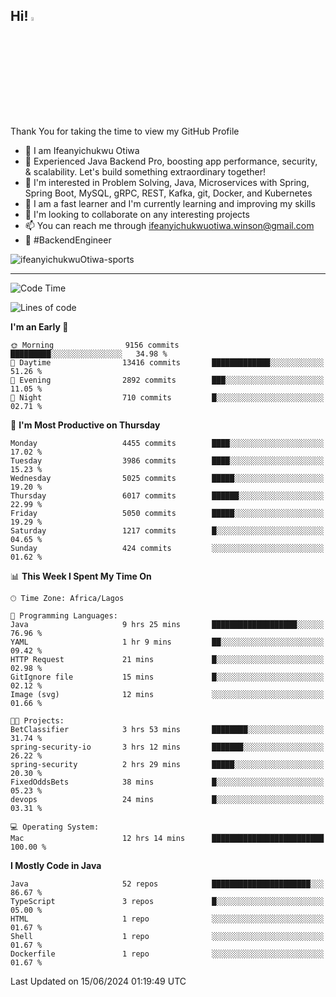 <!-- BLOG-POST-LIST:START --><!-- BLOG-POST-LIST:END -->

## Hi! <img src="https://media.giphy.com/media/hvRJCLFzcasrR4ia7z/giphy.gif" width="4%"> 

Thank You for taking the time to view my GitHub Profile

- 👋 I am Ifeanyichukwu Otiwa
- 🚀 Experienced Java Backend Pro, boosting app performance, security, & scalability. Let's build something extraordinary together!
- 👀 I'm interested in Problem Solving, Java, Microservices with Spring, Spring Boot, MySQL, gRPC, REST, Kafka, git, Docker, and Kubernetes
- 🌱 I am a fast learner and I'm currently learning and improving my skills
- 💞️ I'm looking to collaborate on any interesting projects
- 📫 You can reach me through ifeanyichukwuotiwa.winson@gmail.com
- 🚀 #BackendEngineer

<p align="left" marginTop="10px"> <img src="https://komarev.com/ghpvc/?username=ifeanyichukwuOtiwa-sports&label=Profile%20views&color=0e75b6&style=for-the-badge" alt="ifeanyichukwuOtiwa-sports" /> </p>

***

<!--START_SECTION:waka-->
![Code Time](http://img.shields.io/badge/Code%20Time-2%2C611%20hrs%2044%20mins-blue)

![Lines of code](https://img.shields.io/badge/From%20Hello%20World%20I%27ve%20Written-7.1%20million%20lines%20of%20code-blue)

**I'm an Early 🐤** 

```text
🌞 Morning                9156 commits        █████████░░░░░░░░░░░░░░░░   34.98 % 
🌆 Daytime                13416 commits       █████████████░░░░░░░░░░░░   51.26 % 
🌃 Evening                2892 commits        ███░░░░░░░░░░░░░░░░░░░░░░   11.05 % 
🌙 Night                  710 commits         █░░░░░░░░░░░░░░░░░░░░░░░░   02.71 % 
```
📅 **I'm Most Productive on Thursday** 

```text
Monday                   4455 commits        ████░░░░░░░░░░░░░░░░░░░░░   17.02 % 
Tuesday                  3986 commits        ████░░░░░░░░░░░░░░░░░░░░░   15.23 % 
Wednesday                5025 commits        █████░░░░░░░░░░░░░░░░░░░░   19.20 % 
Thursday                 6017 commits        ██████░░░░░░░░░░░░░░░░░░░   22.99 % 
Friday                   5050 commits        █████░░░░░░░░░░░░░░░░░░░░   19.29 % 
Saturday                 1217 commits        █░░░░░░░░░░░░░░░░░░░░░░░░   04.65 % 
Sunday                   424 commits         ░░░░░░░░░░░░░░░░░░░░░░░░░   01.62 % 
```


📊 **This Week I Spent My Time On** 

```text
🕑︎ Time Zone: Africa/Lagos

💬 Programming Languages: 
Java                     9 hrs 25 mins       ███████████████████░░░░░░   76.96 % 
YAML                     1 hr 9 mins         ██░░░░░░░░░░░░░░░░░░░░░░░   09.42 % 
HTTP Request             21 mins             █░░░░░░░░░░░░░░░░░░░░░░░░   02.98 % 
GitIgnore file           15 mins             █░░░░░░░░░░░░░░░░░░░░░░░░   02.12 % 
Image (svg)              12 mins             ░░░░░░░░░░░░░░░░░░░░░░░░░   01.66 % 

🐱‍💻 Projects: 
BetClassifier            3 hrs 53 mins       ████████░░░░░░░░░░░░░░░░░   31.74 % 
spring-security-io       3 hrs 12 mins       ███████░░░░░░░░░░░░░░░░░░   26.22 % 
spring-security          2 hrs 29 mins       █████░░░░░░░░░░░░░░░░░░░░   20.30 % 
FixedOddsBets            38 mins             █░░░░░░░░░░░░░░░░░░░░░░░░   05.23 % 
devops                   24 mins             █░░░░░░░░░░░░░░░░░░░░░░░░   03.31 % 

💻 Operating System: 
Mac                      12 hrs 14 mins      █████████████████████████   100.00 % 
```

**I Mostly Code in Java** 

```text
Java                     52 repos            ██████████████████████░░░   86.67 % 
TypeScript               3 repos             █░░░░░░░░░░░░░░░░░░░░░░░░   05.00 % 
HTML                     1 repo              ░░░░░░░░░░░░░░░░░░░░░░░░░   01.67 % 
Shell                    1 repo              ░░░░░░░░░░░░░░░░░░░░░░░░░   01.67 % 
Dockerfile               1 repo              ░░░░░░░░░░░░░░░░░░░░░░░░░   01.67 % 
```




 Last Updated on 15/06/2024 01:19:49 UTC
<!--END_SECTION:waka-->

<!--
<p align="center">
![trophy](https://github-profile-trophy.vercel.app/?username=ifeanyichukwuOtiwa-sports&theme=onedark) (https://github.com/ryo-ma/github-profile-trophy)
</p>
-->

<!---
ifeanyi-otiwa/ifeanyi-otiwa is a ✨ special ✨ repository because its `README.md` (this file) appears on your GitHub profile.
You can click the Preview link to take a look at your changes.
--->
